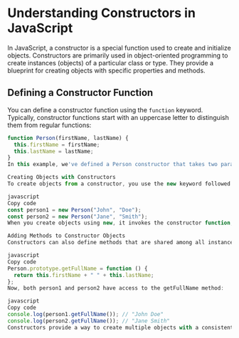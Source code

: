 # Understanding Constructors in JavaScript

In JavaScript, a constructor is a special function used to create and initialize objects. Constructors are primarily used in object-oriented programming to create instances (objects) of a particular class or type. They provide a blueprint for creating objects with specific properties and methods.

## Defining a Constructor Function

You can define a constructor function using the `function` keyword. Typically, constructor functions start with an uppercase letter to distinguish them from regular functions:

```javascript
function Person(firstName, lastName) {
  this.firstName = firstName;
  this.lastName = lastName;
}
In this example, we've defined a Person constructor that takes two parameters, firstName and lastName, and assigns them as properties of the newly created object (this refers to the new object being created).

Creating Objects with Constructors
To create objects from a constructor, you use the new keyword followed by the constructor function's name:

javascript
Copy code
const person1 = new Person("John", "Doe");
const person2 = new Person("Jane", "Smith");
When you create objects using new, it invokes the constructor function, creating a new object with the specified properties.

Adding Methods to Constructor Objects
Constructors can also define methods that are shared among all instances of the objects created from them. You can add methods to the constructor's prototype:

javascript
Copy code
Person.prototype.getFullName = function () {
  return this.firstName + " " + this.lastName;
};
Now, both person1 and person2 have access to the getFullName method:

javascript
Copy code
console.log(person1.getFullName()); // "John Doe"
console.log(person2.getFullName()); // "Jane Smith"
Constructors provide a way to create multiple objects with a consistent structure and behavior. They are an essential concept in JavaScript's object-oriented programming paradigm. It's important to note that with the introduction of ES6 classes, you can also use class syntax to create constructor functions, which provides a more structured and readable way to define and work with objects and their prototypes.